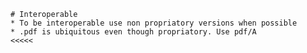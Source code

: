  >>>>>
    # Interoperable
    * To be interoperable use non propriatory versions when possible
    * .pdf is ubiquitous even though propriatory. Use pdf/A 
    <<<<<
